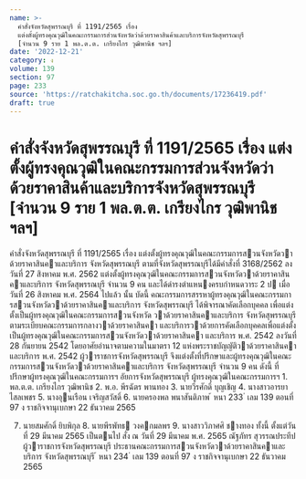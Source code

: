 ```yaml
---
name: >-
  คำสั่งจังหวัดสุพรรณบุรี ที่ 1191/2565 เรื่อง
  แต่งตั้งผู้ทรงคุณวุฒิในคณะกรรมการส่วนจังหวัดว่าด้วยราคาสินค้าและบริการจังหวัดสุพรรณบุรี
  [จำนวน 9 ราย 1 พล.ต.ต. เกรียงไกร วุฒิพานิช ฯลฯ]
date: '2022-12-21'
category: ง
volume: 139
section: 97
page: 233
source: 'https://ratchakitcha.soc.go.th/documents/17236419.pdf'
draft: true
---
```


# คำสั่งจังหวัดสุพรรณบุรี ที่ 1191/2565 เรื่อง แต่งตั้งผู้ทรงคุณวุฒิในคณะกรรมการส่วนจังหวัดว่าด้วยราคาสินค้าและบริการจังหวัดสุพรรณบุรี [จำนวน 9 ราย 1 พล.ต.ต. เกรียงไกร วุฒิพานิช ฯลฯ]

คําสั่งจังหวัดสุพรรณบุรี ที่ 1191/2565 เรื่อง แต่งตั้งผู้ทรงคุณวุฒิในคณะกรรมการสวนจังหวัดวาด้วยราคาสินคาและบริการ จังหวัดสุพรรณบุรี ตามที่จังหวัดสุพรรณบุรีได้มีคําสั่งที่ 3168/2562 ลงวันที่ 27 สิงหาคม พ.ศ. 2562 แต่งตั้งผู้ทรงคุณวุฒิในคณะกรรมการสวนจังหวัดวาด้วยราคาสินคาและบริการ จังหวัดสุพรรณบุรี จํานวน 9 คน และได้ดํารงตําแหนงครบกําหนดวาระ 2 ป เมื่อวันที่ 26 สิงหาคม พ.ศ. 2564 ไปแล้ว นั้น บัดนี้ คณะกรรมการสรรหาผู้ทรงคุณวุฒิในคณะกรรมการสวนจังหวัดวาด้วยราคาสินคาและบริการ จังหวัดสุพรรณบุรี ได้พิจารณาคัดเลือกบุคคล เพื่อแต่งตั้งเป็นผู้ทรงคุณวุฒิในคณะกรรมการสวนจังหวัด วาด้วยราคาสินคาและบริการ จังหวัดสุพรรณบุรี ตามระเบียบคณะกรรมการกลางวาด้วยราคาสินคา และบริการวาด้วยการคัดเลือกบุคคลเพื่อแต่งตั้งเป็นผู้ทรงคุณวุฒิในคณะกรรมการสวนจังหวัดวาด้วยราคาสินคา และบริการ พ.ศ. 2542 ลงวันที่ 28 กันยายน 2542 โดยอาศัยอํานาจตามความในมาตรา 12 แห่งพระราชบัญญัติวาด้วยราคาสินคาและบริการ พ.ศ. 2542 ผู้วาราชการจังหวัดสุพรรณบุรี จึงแต่งตั้งที่ปรึกษาและผู้ทรงคุณวุฒิในคณะกรรมการสวนจังหวัดวาด้วยราคาสินคาและบริการ จังหวัดสุพรรณบุรี จํานวน 9 คน ดังนี้ ที่ปรึกษาผู้ทรงคุณวุฒิในคณะกรรมการฯ อัยการจังหวัดสุพรรณบุรี ผู้ทรงคุณวุฒิในคณะกรรมการฯ 1. พล.ต.ต. เกรียงไกร วุฒิพานิช 2. พ.อ. พีรฉัตร พานทอง 3. นายวีรศักดิ์ บุญเชิญ 4. นางสาวอารยา ไสลเพชร 5. นางอุนเรือน เจริญสวัสดิ์ 6. นายครองพล พนาสันติภาพ ้ หนา 233 ่ เลม 139 ตอนที่ 97 ง ราชกิจจานุเบกษา 22 ธันวาคม 2565

7. นายสมศักดิ์ ยิบพิกุล 8. นายพีรพัทธ วงคกมลพร 9. นางสาววิภาศศิ ชางทอง ทั้งนี้ ตั้งแต่วันที่ 29 มีนาคม 2565 เป็นตนไป สั่ง ณ วันที่ 29 มีนาคม พ.ศ. 2565 ณัฐภัทร สุวรรณประทีป ผู้วาราชการจังหวัดสุพรรณบุรี ประธานคณะกรรมการสวนจังหวัดวาด้วยราคาสินคาและบริการ จังหวัดสุพรรณบุรี ้ หนา 234 ่ เลม 139 ตอนที่ 97 ง ราชกิจจานุเบกษา 22 ธันวาคม 2565
